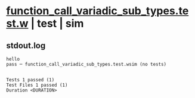# [function_call_variadic_sub_types.test.w](../../../../../examples/tests/valid/function_call_variadic_sub_types.test.w) | test | sim

## stdout.log
```log
hello
pass ─ function_call_variadic_sub_types.test.wsim (no tests)
 
 
Tests 1 passed (1)
Test Files 1 passed (1)
Duration <DURATION>
```

